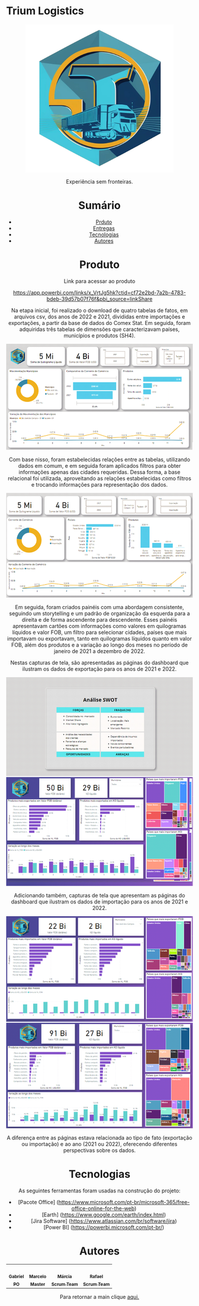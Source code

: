 ﻿# Trium Logistics


<div align="center">
  <img src="./Logo.png" height="400" width="400"/>
<p align="center">Experiência sem fronteiras.</p>


# Sumário
   * [Prduto](#produto)
   * [Entregas](#entregas)
   * [Tecnologias](#tecnologias)
   * [Autores](#autores)

# Produto
  Link para acessar ao produto
  
  https://app.powerbi.com/links/x_VrtJg5hk?ctid=cf72e2bd-7a2b-4783-bdeb-39d57b07f76f&pbi_source=linkShare

  
Na etapa inicial, foi realizado o download de quatro tabelas de fatos, em arquivos csv, dos anos de 2022 e 2021, divididas entre importações e exportações, a partir da base de dados do Comex Stat. Em seguida, foram adquiridas três tabelas de dimensões que caracterizavam países, municípios e produtos (SH4).  
  
<div align="center">
  <img src="./Documents/Image1.png"/>
  
Com base nisso, foram estabelecidas relações entre as tabelas, utilizando dados em comum, e em seguida foram aplicados filtros para obter informações apenas das cidades requeridas. Dessa forma, a base relacional foi utilizada, aproveitando as relações estabelecidas como filtros e trocando informações para representação dos dados. 

<div align="center">
  <img src="./Documents/Image2.png"/>

Em seguida, foram criados painéis com uma abordagem consistente, seguindo um storytelling e um padrão de organização da esquerda para a direita e de forma ascendente para descendente. Esses painéis apresentavam cartões com informações como valores em quilogramas líquidos e valor FOB, um filtro para selecionar cidades, países que mais importavam ou exportavam, tanto em quilogramas líquidos quanto em valor FOB, além dos produtos e a variação ao longo dos meses no período de janeiro de 2021 a dezembro de 2022. 

Nestas capturas de tela, são apresentadas as páginas do dashboard que ilustram os dados de exportação para os anos de 2021 e 2022. 

<div align="center">
  <img src="./Documents/Image3.png"/>

 <div align="center">
  <img src="./Documents/Image4.png"/>

Adicionando também, capturas de tela que apresentam as páginas do dashboard que ilustram os dados de importação para os anos de 2021 e 2022. 

<div align="center">
  <img src="./Documents/Image5.png"/>

 <div align="center">
  <img src="./Documents/Image6.png"/>
   
A diferença entre as páginas estava relacionada ao tipo de fato (exportação ou importação) e ao ano (2021 ou 2022), oferecendo diferentes perspectivas sobre os dados. 
   
# Tecnologias

As seguintes ferramentas foram usadas na construção do projeto:

- [Pacote Office] (https://www.microsoft.com/pt-br/microsoft-365/free-office-online-for-the-web)
- [Earth] (https://www.google.com/earth/index.html)
- [Jira Software] (https://www.atlassian.com/br/software/jira)
- [Power BI] (https://powerbi.microsoft.com/pt-br/)


# Autores

<table align="center">
  <tr>
     <td align="center"><a href="https://github.com/Gabriel-Martins-Gazaneo"><img src="https://avatars.githubusercontent.com/u/128657389?v=4" width="100px;" alt=""/>        <br /><sub><b>Gabriel<br>PO</b></sub></a><br /><a href="https://github.com/marcelouchoas/Trium-Logistics" title="PO"></a></td>    
    <td align="center"><a href="https://github.com/marcelouchoas"><img src="https://avatars.githubusercontent.com/u/56437644?v=4" width="100px;" alt=""/><br /><sub>        <b>Marcelo<br>Master</b></sub></a><br /><a href="https://github.com/marcelouchoas/Trium-Logistics" title="Master"></a></td>
    <td align="center"><a href="https://github.com/marciasoaresa"><img src="https://avatars.githubusercontent.com/u/129190035?v=4" width="100px;" alt=""/><br /><sub>       <b>Márcia<br>Scrum Team</b></sub></a><br /><a href="https://github.com/marcelouchoas/Trium-Logistics" title="Scrum Team"></a></td>    
    <td align="center"><a href="https://github.com/rafaslivka"><img src="https://avatars.githubusercontent.com/u/129512938?v=4" width="100px;" alt=""/><br /><sub>          <b>Rafael<br>Scrum Team</b></sub></a><br /><a href="https://github.com/marcelouchoas/Trium-Logistics" title="Scrum Team"></a></td> 
</table>
   
  
  Para retornar a main clique [aqui.](https://github.com/Trium-Logistics/Trium-Logistics/tree/main)
